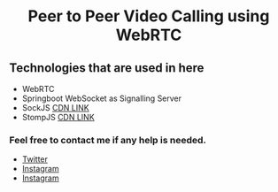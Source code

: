 # <h1 style="text-align:center">Peer to Peer Video Calling using WebRTC</h1>
## Technologies that are used in here
<ul>
    <li> WebRTC</li>
    <li> Springboot WebSocket as Signalling Server</li>
    <li> SockJS <a href="https://cdnjs.com/libraries/sockjs-client">CDN LINK</a> </li>
    <li> StompJS <a href="https://cdnjs.com/libraries/stomp.js">CDN LINK</a> </li>

</ul>

### Feel free to contact me if any help is needed.
<ul>
    <li><a href="https://twitter.com/Heshantk">Twitter</a></li>
    <li><a href="https://www.instagram.com/heshan_thenura/">Instagram</a></li>
    <li><a href="https://twitter.com/Heshantk">Instagram</a></li>
</ul>
